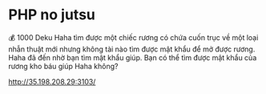 # PHP no jutsu

💰 1000
Deku Haha tìm được một chiếc rương có chứa cuốn trục về một loại nhẫn thuật mới nhưng không tài nào tìm được mật khẩu để mở được rương. Haha đã đến nhờ bạn tìm mật khẩu giúp. Bạn có thể tìm được mật khẩu của rương kho báu giúp Haha không?

http://35.198.208.29:3103/
